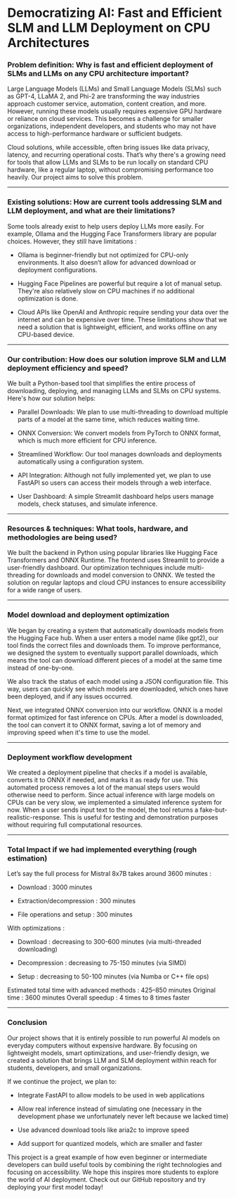 # Democratizing AI: Fast and Efficient SLM and LLM Deployment on CPU Architectures


### Problem definition: Why is fast and efficient deployment of SLMs and LLMs on any CPU architecture important?

Large Language Models (LLMs) and Small Language Models (SLMs) such as GPT-4, LLaMA 2, and Phi-2 are transforming the way industries approach customer service, automation, content creation, and more. However, running these models usually requires expensive GPU hardware or reliance on cloud services. This becomes a challenge for smaller organizations, independent developers, and students who may not have access to high-performance hardware or sufficient budgets.

Cloud solutions, while accessible, often bring issues like data privacy, latency, and recurring operational costs. That’s why there's a growing need for tools that allow LLMs and SLMs to be run locally on standard CPU hardware, like a regular laptop, without compromising performance too heavily. Our project aims to solve this problem.

_________________________________________________________________________________________
### Existing solutions: How are current tools addressing SLM and LLM deployment, and what are their limitations?

Some tools already exist to help users deploy LLMs more easily. For example, Ollama and the Hugging Face Transformers library are popular choices. However, they still have limitations :

-	Ollama is beginner-friendly but not optimized for CPU-only environments. It also doesn’t allow for advanced download or deployment configurations.
  
-	Hugging Face Pipelines are powerful but require a lot of manual setup. They're also relatively slow on CPU machines if no additional optimization is done.
  
-	Cloud APIs like OpenAI and Anthropic require sending your data over the internet and can be expensive over time.
These limitations show that we need a solution that is lightweight, efficient, and works offline on any CPU-based device.

_________________________________________________________________________________________
### Our contribution: How does our solution improve SLM and LLM deployment efficiency and speed?

We built a Python-based tool that simplifies the entire process of downloading, deploying, and managing LLMs and SLMs on CPU systems. Here's how our solution helps:

-	Parallel Downloads: We plan to use multi-threading to download multiple parts of a model at the same time, which reduces waiting time.
  
-	ONNX Conversion: We convert models from PyTorch to ONNX format, which is much more efficient for CPU inference.
  
-	Streamlined Workflow: Our tool manages downloads and deployments automatically using a configuration system.
  
-	API Integration: Although not fully implemented yet, we plan to use FastAPI so users can access their models through a web interface.
  
-	User Dashboard: A simple Streamlit dashboard helps users manage models, check statuses, and simulate inference.

_________________________________________________________________________________________
### Resources & techniques: What tools, hardware, and methodologies are being used?

We built the backend in Python using popular libraries like Hugging Face Transformers and ONNX Runtime. The frontend uses Streamlit to provide a user-friendly dashboard. Our optimization techniques include multi-threading for downloads and model conversion to ONNX. We tested the solution on regular laptops and cloud CPU instances to ensure accessibility for a wide range of users.

_________________________________________________________________________________________
### Model download and deployment optimization

We began by creating a system that automatically downloads models from the Hugging Face hub. When a user enters a model name (like gpt2), our tool finds the correct files and downloads them. To improve performance, we designed the system to eventually support parallel downloads, which means the tool can download different pieces of a model at the same time instead of one-by-one.

We also track the status of each model using a JSON configuration file. This way, users can quickly see which models are downloaded, which ones have been deployed, and if any issues occurred.

Next, we integrated ONNX conversion into our workflow. ONNX is a model format optimized for fast inference on CPUs. After a model is downloaded, the tool can convert it to ONNX format, saving a lot of memory and improving speed when it's time to use the model.

_________________________________________________________________________________________
### Deployment workflow development

We created a deployment pipeline that checks if a model is available, converts it to ONNX if needed, and marks it as ready for use. This automated process removes a lot of the manual steps users would otherwise need to perform.
Since actual inference with large models on CPUs can be very slow, we implemented a simulated inference system for now. When a user sends input text to the model, the tool returns a fake-but-realistic-response. This is useful for testing and demonstration purposes without requiring full computational resources.

_________________________________________________________________________________________
### Total Impact if we had implemented everything (rough estimation)

Let’s say the full process for Mistral 8x7B takes around 3600 minutes :

-	Download : 3000 minutes
  
-	Extraction/decompression : 300 minutes
  
-	File operations and setup : 300 minutes
  
With optimizations :

-	Download : decreasing to 300-600 minutes (via multi-threaded downloading)
  
-	Decompression : decreasing to 75-150 minutes (via SIMD)
  
-	Setup : decreasing to 50-100 minutes (via Numba or C++ file ops)
  
Estimated total time with advanced methods : 425–850 minutes
Original time : 3600 minutes
Overall speedup : 4 times to 8 times faster

_________________________________________________________________________________________
### Conclusion

Our project shows that it is entirely possible to run powerful AI models on everyday computers without expensive hardware. By focusing on lightweight models, smart optimizations, and user-friendly design, we created a solution that brings LLM and SLM deployment within reach for students, developers, and small organizations.

If we continue the project, we plan to:

- Integrate FastAPI to allow models to be used in web applications
  
- Allow real inference instead of simulating one (necessary in the development phase we unfortunately never left because we lacked time)
  
-	Use advanced download tools like aria2c to improve speed
  
-	Add support for quantized models, which are smaller and faster
  
This project is a great example of how even beginner or intermediate developers can build useful tools by combining the right technologies and focusing on accessibility. We hope this inspires more students to explore the world of AI deployment.
Check out our GitHub repository and try deploying your first model today!



